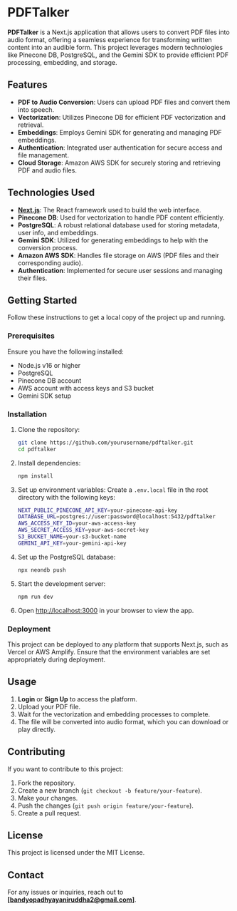 # PDFTalker

**PDFTalker** is a Next.js application that allows users to convert PDF files into audio format, offering a seamless experience for transforming written content into an audible form. This project leverages modern technologies like Pinecone DB, PostgreSQL, and the Gemini SDK to provide efficient PDF processing, embedding, and storage.

## Features

- **PDF to Audio Conversion**: Users can upload PDF files and convert them into speech.
- **Vectorization**: Utilizes Pinecone DB for efficient PDF vectorization and retrieval.
- **Embeddings**: Employs Gemini SDK for generating and managing PDF embeddings.
- **Authentication**: Integrated user authentication for secure access and file management.
- **Cloud Storage**: Amazon AWS SDK for securely storing and retrieving PDF and audio files.

## Technologies Used

- **[Next.js](https://nextjs.org/)**: The React framework used to build the web interface.
- **Pinecone DB**: Used for vectorization to handle PDF content efficiently.
- **PostgreSQL**: A robust relational database used for storing metadata, user info, and embeddings.
- **Gemini SDK**: Utilized for generating embeddings to help with the conversion process.
- **Amazon AWS SDK**: Handles file storage on AWS (PDF files and their corresponding audio).
- **Authentication**: Implemented for secure user sessions and managing their files.

## Getting Started

Follow these instructions to get a local copy of the project up and running.

### Prerequisites

Ensure you have the following installed:

- Node.js v16 or higher
- PostgreSQL
- Pinecone DB account
- AWS account with access keys and S3 bucket
- Gemini SDK setup

### Installation

1. Clone the repository:
    ```bash
    git clone https://github.com/yourusername/pdftalker.git
    cd pdftalker
    ```

2. Install dependencies:
    ```bash
    npm install
    ```

3. Set up environment variables:
   Create a `.env.local` file in the root directory with the following keys:
    ```bash
    NEXT_PUBLIC_PINECONE_API_KEY=your-pinecone-api-key
    DATABASE_URL=postgres://user:password@localhost:5432/pdftalker
    AWS_ACCESS_KEY_ID=your-aws-access-key
    AWS_SECRET_ACCESS_KEY=your-aws-secret-key
    S3_BUCKET_NAME=your-s3-bucket-name
    GEMINI_API_KEY=your-gemini-api-key
    ```

4. Set up the PostgreSQL database:
    ```bash
    npx neondb push
    ```

5. Start the development server:
    ```bash
    npm run dev
    ```

6. Open [http://localhost:3000](http://localhost:3000) in your browser to view the app.

### Deployment

This project can be deployed to any platform that supports Next.js, such as Vercel or AWS Amplify. Ensure that the environment variables are set appropriately during deployment.

## Usage

1. **Login** or **Sign Up** to access the platform.
2. Upload your PDF file.
3. Wait for the vectorization and embedding processes to complete.
4. The file will be converted into audio format, which you can download or play directly.

## Contributing

If you want to contribute to this project:

1. Fork the repository.
2. Create a new branch (`git checkout -b feature/your-feature`).
3. Make your changes.
4. Push the changes (`git push origin feature/your-feature`).
5. Create a pull request.

## License

This project is licensed under the MIT License.

## Contact

For any issues or inquiries, reach out to **[bandyopadhyayaniruddha2@gmail.com]**.
